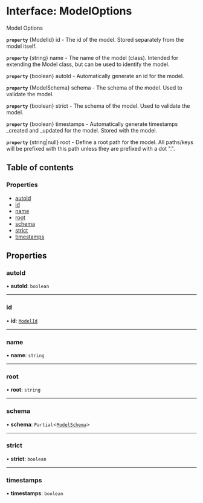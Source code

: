 # Interface: ModelOptions

Model Options

**`property`** {ModelId} id - The id of the model. Stored separately from the model itself.

**`property`** {string} name - The name of the model (class). Intended for extending the Model class, but can be used to identify the model.

**`property`** {boolean} autoId - Automatically generate an id for the model.

**`property`** {ModelSchema} schema - The schema of the model. Used to validate the model.

**`property`** {boolean} strict - The schema of the model. Used to validate the model.

**`property`** {boolean} timestamps - Automatically generate timestamps _created and _updated for the model. Stored with the model.

**`property`** {string|null} root - Define a root path for the model. All paths/keys will be prefixed with this path unless they are prefixed with a dot ".".

## Table of contents

### Properties

- [autoId](ModelOptions.md#autoid)
- [id](ModelOptions.md#id)
- [name](ModelOptions.md#name)
- [root](ModelOptions.md#root)
- [schema](ModelOptions.md#schema)
- [strict](ModelOptions.md#strict)
- [timestamps](ModelOptions.md#timestamps)

## Properties

### autoId

• **autoId**: `boolean`

___

### id

• **id**: [`ModelId`](../README.md#modelid)

___

### name

• **name**: `string`

___

### root

• **root**: `string`

___

### schema

• **schema**: `Partial`<[`ModelSchema`](ModelSchema.md)\>

___

### strict

• **strict**: `boolean`

___

### timestamps

• **timestamps**: `boolean`
